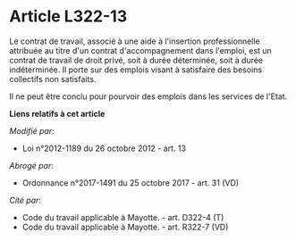 # Article L322-13

Le contrat de travail, associé à   une aide à l'insertion professionnelle attribuée au titre d'un  contrat d'accompagnement
dans l'emploi, est un contrat de travail de droit privé, soit à durée déterminée, soit à durée indéterminée. Il porte sur des
emplois visant à satisfaire des besoins collectifs non satisfaits. 

Il ne peut être conclu pour pourvoir des emplois dans les services de l'Etat.

**Liens relatifs à cet article**

_Modifié par_:

  - Loi n°2012-1189 du 26 octobre 2012 - art. 13

_Abrogé par_:

  - Ordonnance n°2017-1491 du 25 octobre 2017 - art. 31 (VD)

_Cité par_:

  - Code du travail applicable à Mayotte. - art. D322-4 (T)
  - Code du travail applicable à Mayotte. - art. R322-7 (VD)
